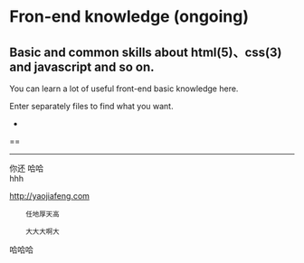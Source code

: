 # Fron-end knowledge (ongoing)
Basic and common skills about html(5)、css(3) and javascript and so on.
-
You can learn a lot of useful front-end basic knowledge here.

Enter separately files to find what you want.

-

==


---


你还
哈哈<br/>hhh


http://yaojiafeng.com

        任地厚天高
       
        大大大啊大
哈哈哈
